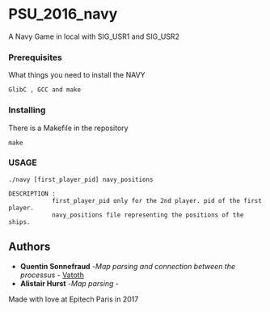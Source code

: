 # PSU_2016_navy

A Navy Game in local with SIG_USR1 and SIG_USR2

### Prerequisites

What things you need to install the NAVY

```
GlibC , GCC and make
```

### Installing

There is a Makefile in the repository

```
make
```

### USAGE

```
./navy [first_player_pid] navy_positions

DESCRIPTION :
            first_player_pid only for the 2nd player. pid of the first player.
            navy_positions file representing the positions of the ships.
```

## Authors

* **Quentin Sonnefraud** -*Map parsing and connection between the processus* - [Vatoth](https://github.com/Vatoth)
* **Alistair Hurst** -*Map parsing* -

Made with love at Epitech Paris in 2017
